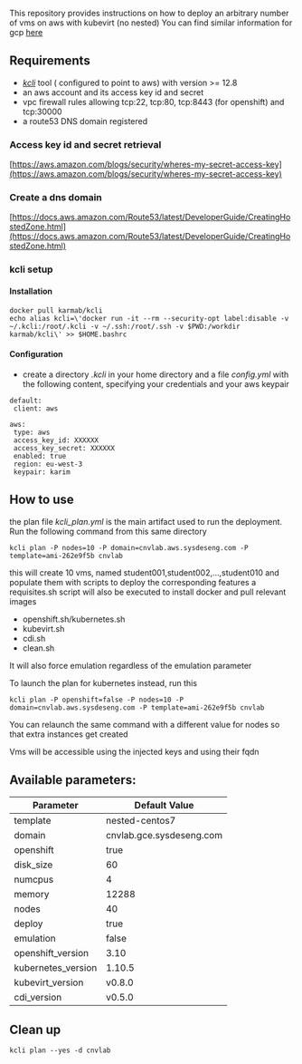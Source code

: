 This repository provides instructions on how to deploy an arbitrary number of vms on aws with kubevirt (no nested)
You can find similar information for gcp [here](README.md)

## Requirements

- [*kcli*](https://github.com/karmab/kcli) tool ( configured to point to aws) with version >= 12.8
- an aws account and its access key id and secret
- vpc firewall rules allowing tcp:22, tcp:80, tcp:8443 (for openshift) and tcp:30000
- a route53 DNS domain registered

### Access key id and secret retrieval

[https://aws.amazon.com/blogs/security/wheres-my-secret-access-key](https://aws.amazon.com/blogs/security/wheres-my-secret-access-key)

### Create a dns domain

[https://docs.aws.amazon.com/Route53/latest/DeveloperGuide/CreatingHostedZone.html](https://docs.aws.amazon.com/Route53/latest/DeveloperGuide/CreatingHostedZone.html)

### kcli setup

#### Installation 

```
docker pull karmab/kcli
echo alias kcli=\'docker run -it --rm --security-opt label:disable -v ~/.kcli:/root/.kcli -v ~/.ssh:/root/.ssh -v $PWD:/workdir karmab/kcli\' >> $HOME.bashrc
```

#### Configuration

- create a directory *.kcli* in your home directory and a file *config.yml* with the following content, specifying your credentials and your aws keypair

```
default:
 client: aws

aws:
 type: aws
 access_key_id: XXXXXX
 access_key_secret: XXXXXX
 enabled: true
 region: eu-west-3
 keypair: karim
```

## How to use

the plan file  *kcli_plan.yml* is the main artifact used to run the deployment.
Run the following command from this same directory

```
kcli plan -P nodes=10 -P domain=cnvlab.aws.sysdeseng.com -P template=ami-262e9f5b cnvlab
```

this will create 10 vms, named student001,student002,...,student010 and populate them with scripts to deploy the corresponding features
a requisites.sh script will also be executed to install docker and pull relevant images

- openshift.sh/kubernetes.sh
- kubevirt.sh
- cdi.sh
- clean.sh

It will also force emulation regardless of the emulation parameter

To launch the plan for kubernetes instead, run this

```
kcli plan -P openshift=false -P nodes=10 -P domain=cnvlab.aws.sysdeseng.com -P template=ami-262e9f5b cnvlab
```

You can relaunch the same command with a different value for nodes so that extra instances get created

Vms will be accessible using the injected keys and using their fqdn

## Available parameters:

| Parameter         | Default Value            |
|------------------ |--------------------------|
|template           | nested-centos7           | 
|domain             | cnvlab.gce.sysdeseng.com |
|openshift          | true                     |
|disk_size          | 60                       |
|numcpus            | 4                        |
|memory             | 12288                    |
|nodes              | 40                       |
|deploy             | true                     |
|emulation          | false                    |
|openshift_version  | 3.10                     |
|kubernetes_version | 1.10.5                   |
|kubevirt_version   | v0.8.0                   |
|cdi_version        | v0.5.0                   |

## Clean up

```
kcli plan --yes -d cnvlab
```
